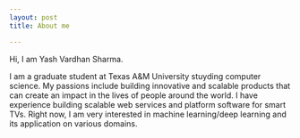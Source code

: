 ```yaml
---
layout: post
title: About me

---
```


Hi, I am Yash Vardhan Sharma.
 
I am a graduate student at Texas A&M University stuyding computer science. My passions include building innovative and scalable products that can create an impact in the lives of people around the world. I have experience building scalable web services and platform software for smart TVs. Right now, I am very interested in machine learning/deep learning and its application on various domains.




